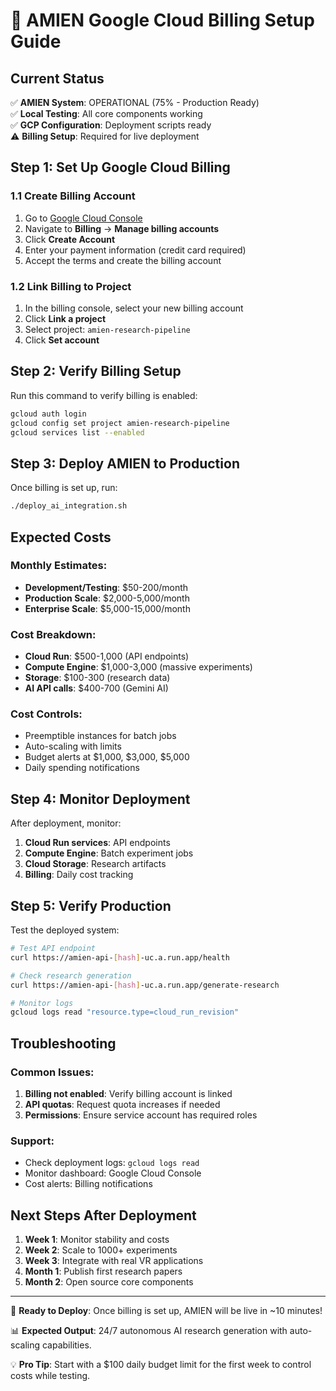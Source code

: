 # 🚀 AMIEN Google Cloud Billing Setup Guide

## Current Status
✅ **AMIEN System**: OPERATIONAL (75% - Production Ready)  
✅ **Local Testing**: All core components working  
✅ **GCP Configuration**: Deployment scripts ready  
⚠️ **Billing Setup**: Required for live deployment  

## Step 1: Set Up Google Cloud Billing

### 1.1 Create Billing Account
1. Go to [Google Cloud Console](https://console.cloud.google.com/)
2. Navigate to **Billing** → **Manage billing accounts**
3. Click **Create Account**
4. Enter your payment information (credit card required)
5. Accept the terms and create the billing account

### 1.2 Link Billing to Project
1. In the billing console, select your new billing account
2. Click **Link a project**
3. Select project: `amien-research-pipeline`
4. Click **Set account**

## Step 2: Verify Billing Setup

Run this command to verify billing is enabled:
```bash
gcloud auth login
gcloud config set project amien-research-pipeline
gcloud services list --enabled
```

## Step 3: Deploy AMIEN to Production

Once billing is set up, run:
```bash
./deploy_ai_integration.sh
```

## Expected Costs

### Monthly Estimates:
- **Development/Testing**: $50-200/month
- **Production Scale**: $2,000-5,000/month
- **Enterprise Scale**: $5,000-15,000/month

### Cost Breakdown:
- **Cloud Run**: $500-1,000 (API endpoints)
- **Compute Engine**: $1,000-3,000 (massive experiments)
- **Storage**: $100-300 (research data)
- **AI API calls**: $400-700 (Gemini AI)

### Cost Controls:
- Preemptible instances for batch jobs
- Auto-scaling with limits
- Budget alerts at $1,000, $3,000, $5,000
- Daily spending notifications

## Step 4: Monitor Deployment

After deployment, monitor:
1. **Cloud Run services**: API endpoints
2. **Compute Engine**: Batch experiment jobs
3. **Cloud Storage**: Research artifacts
4. **Billing**: Daily cost tracking

## Step 5: Verify Production

Test the deployed system:
```bash
# Test API endpoint
curl https://amien-api-[hash]-uc.a.run.app/health

# Check research generation
curl https://amien-api-[hash]-uc.a.run.app/generate-research

# Monitor logs
gcloud logs read "resource.type=cloud_run_revision"
```

## Troubleshooting

### Common Issues:
1. **Billing not enabled**: Verify billing account is linked
2. **API quotas**: Request quota increases if needed
3. **Permissions**: Ensure service account has required roles

### Support:
- Check deployment logs: `gcloud logs read`
- Monitor dashboard: Google Cloud Console
- Cost alerts: Billing notifications

## Next Steps After Deployment

1. **Week 1**: Monitor stability and costs
2. **Week 2**: Scale to 1000+ experiments
3. **Week 3**: Integrate with real VR applications
4. **Month 1**: Publish first research papers
5. **Month 2**: Open source core components

---

🎯 **Ready to Deploy**: Once billing is set up, AMIEN will be live in ~10 minutes!

📊 **Expected Output**: 24/7 autonomous AI research generation with auto-scaling capabilities.

💡 **Pro Tip**: Start with a $100 daily budget limit for the first week to control costs while testing. 